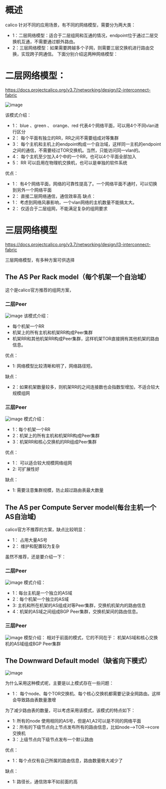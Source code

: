 # 概述
calico 针对不同的应用场景，有不同的网络模型，需要分为两大类：
- 1：二层网络模型：适合于二层组网和互通的情况，endpoint位于通过二层交换机互通，不需要通过额外路由。
- 2：三层网络模型：如果需要跨越多个子网，则需要三层交换机进行路由交换，实现跨子网通信。
下面分别介绍这两种网络模型：

# 二层网络模型：
https://docs.projectcalico.org/v3.7/networking/design/l2-interconnect-fabric

![image](https://github.com/zhaoshouzhong/Calico/raw/master/images/l2-rr-spine-planes.png)

该模式介绍：
- 1： blue 、green 、 orange、red 代表4个网络平面，可以用4个不同vlan进行区分
- 2： 每个平面有独立的RR，RR之间不需要组成对等集群
- 3： 每个主机和主机上的endpoint构成一个自治域，这样同一主机的endpoint之间的通信，不需要经过TOR交换机。当然，只能访问同一vlan的。
- 4： 每个主机至少加入4个中的一个RR，也可以4个平面全部加入
- 5： RR 可以启用在物理机交换机，也可以是单独的软件系统

优点：
- 1： 有4个网络平面，网络的可靠性提高了。一个网络平面不通时，可以切换到另外一个网络平面
- 2： 直接二层网络通信，通信效率高
缺点：
- 1： 考虑到网络风暴影响，一个vlan网络的主机数量不能搞太大。
- 2： 仅适合于二层组网，不能满足复杂的组网要求

# 三层网络模型

https://docs.projectcalico.org/v3.7/networking/design/l3-interconnect-fabric

三层网络模型，有多种方案可供选择
## The AS Per Rack model（每个机架一个自治域）
这个是calico官方推荐的组网方案，
### 二层Peer
![image](https://github.com/zhaoshouzhong/Calico/raw/master/images/l3-fabric-diagrams-as-rack-l2-spine.png)
该模式介绍：
- 每个机架一个RR
- 机架上的所有主机和机架RR构成Peer集群
- 机架RR和其他机架RR构成Peer集群，这样机架TOR直接拥有其他机架的路由信息。

优点：
- 1: 网络模型比较清晰和明了，网络路径短。

缺点：
- 2：如果机架数量较多，则机架RR的之间连接数也会指数型增加，不适合较大规模组网

### 三层Peer
![image](https://github.com/zhaoshouzhong/Calico/raw/master/images/l3-fabric-diagrams-as-rack-l3-spine.png)
模式介绍：
- 1：每个机架一个RR
- 2：机架上的所有主机和机架RR构成Peer集群
- 3：机架RR和核心交换机的RR组成Peer集群

优点：
- 1： 可以适合较大规模网络组网
- 2:  可扩展性好

缺点：
- 1: 需要注意集群规模，防止超过路由表最大数量

## The AS per Compute Server model(每台主机一个AS自治域)
calico官方不推荐的方案，缺点比较明显：
- 1： 占用大量AS号
- 2： 维护和配置较为复杂

虽然不推荐，还是要介绍一下：
### 二层Peer
![image](https://github.com/zhaoshouzhong/Calico/raw/master/images/l3-fabric-diagrams-as-server-l2-spine.png)
模式介绍：
- 1：每台主机是一个独立的AS域
- 2：每个机架一个独立的AS域
- 3: 主机和所在机架的AS组成对等Peer集群，交换机机架内的路由信息
- 4：机架的AS域之间组成BGP Peer集群，交换机架间的路由信息。

### 三层Peer
![image](https://github.com/zhaoshouzhong/Calico/raw/master/images/l3-fabric-diagrams-as-server-l3-spine.png)
模型介绍：
相对于前面的模式，它的不同在于：
机架AS域和核心交换机的AS域组成BGP Peer集群

## The Downward Default model（缺省向下模式）
![image](https://github.com/zhaoshouzhong/Calico/raw/master/images/l3-fabric-downward-default.png)

为什么采用这种模式呢，主要是以上模式存在一些问题：
- 1： 每个node、每个TOR交换机、每个核心交换机都需要记录全网路由。这样会导致路由表数量激增

为了减少路由表的数量，可以考虑采用该模式，该模式的特点如下：
- 1: 所有的node 使用相同的AS号，但是A1,A2可以是不同的网络平面
- 2：所有的下级节点向上节点发布所有的路由信息，比如node-->TOR-->core交换机
- 3：上级节点向下级节点发布一个默认路由

优点：
- 1：每个点仅有自己所属的路由信息，路由数量极大减少了

缺点：
- 1: 路径长，通信效率不如前面的高
